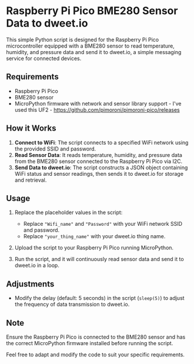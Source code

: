 # Raspberry Pi Pico BME280 Sensor Data to dweet.io

This simple Python script is designed for the Raspberry Pi Pico microcontroller equipped with a BME280 sensor to read temperature, humidity, and pressure data and send it to dweet.io, a simple messaging service for connected devices.

## Requirements

- Raspberry Pi Pico
- BME280 sensor
- MicroPython firmware with network and sensor library support - I've used this UF2 - https://github.com/pimoroni/pimoroni-pico/releases

## How it Works

1. **Connect to WiFi**: The script connects to a specified WiFi network using the provided SSID and password.
2. **Read Sensor Data**: It reads temperature, humidity, and pressure data from the BME280 sensor connected to the Raspberry Pi Pico via I2C.
3. **Send Data to dweet.io**: The script constructs a JSON object containing WiFi status and sensor readings, then sends it to dweet.io for storage and retrieval.

## Usage

1. Replace the placeholder values in the script:
   - Replace `"Wifi_name"` and `"Password"` with your WiFi network SSID and password.
   - Replace `"your_thing_name"` with your dweet.io thing name.

2. Upload the script to your Raspberry Pi Pico running MicroPython.

3. Run the script, and it will continuously read sensor data and send it to dweet.io in a loop.

## Adjustments

- Modify the delay (default: 5 seconds) in the script (`sleep(5)`) to adjust the frequency of data transmission to dweet.io.

## Note

Ensure the Raspberry Pi Pico is connected to the BME280 sensor and has the correct MicroPython firmware installed before running the script.

Feel free to adapt and modify the code to suit your specific requirements.
